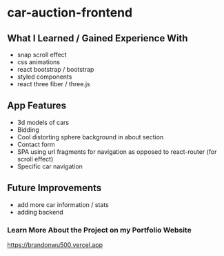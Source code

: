 # car-auction-frontend

## What I Learned / Gained Experience With

- snap scroll effect
- css animations
- react bootstrap / bootstrap
- styled components
- react three fiber / three.js

## App Features

- 3d models of cars
- Bidding
- Cool distorting sphere background in about section
- Contact form
- SPA using url fragments for navigation as opposed to react-router (for scroll effect)
- Specific car navigation

## Future Improvements

- add more car information / stats
- adding backend

### Learn More About the Project on my Portfolio Website

https://brandonwu500.vercel.app
